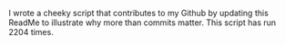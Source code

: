 I wrote a cheeky script that contributes to my Github by updating this ReadMe to illustrate why more than commits matter. This script has run 2204 times.